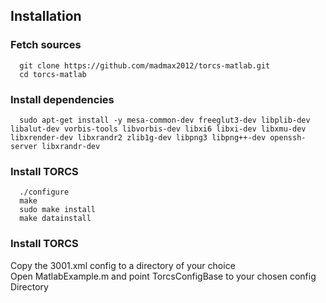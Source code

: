 ## Installation
### Fetch sources
```
  git clone https://github.com/madmax2012/torcs-matlab.git
  cd torcs-matlab
```
### Install dependencies
```
  sudo apt-get install -y mesa-common-dev freeglut3-dev libplib-dev libalut-dev vorbis-tools libvorbis-dev libxi6 libxi-dev libxmu-dev libxrender-dev libxrandr2 zlib1g-dev libpng3 libpng++-dev openssh-server libxrandr-dev
```
### Install TORCS 

```  
  ./configure
  make
  sudo make install
  make datainstall
```

### Install TORCS 

Copy the 3001.xml config to a directory of your choice
<br>
Open MatlabExample.m and point TorcsConfigBase  to your chosen config Directory
